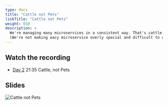 ```yaml
---
type: docs
title: "Cattle not Pets"
linkTitle: "Cattle not Pets"
weight: 010
description: >
  We're managing many microservices in a consistent way. That's cattle.
  (We're not making eacy microservice overly special and difficult to care for; that would be pets.)
---
```


## Watch the recording

 - [Day 2](https://onbeco.sharepoint.com/sites/Technology/Shared%20Documents/General/Architecture/Presentations/Onbe%20Microservices%20Bootcamp/Recorded%20Sessions/Bootcamp%202021-09-16%20Day%202.mp4)
   21:35 Cattle, not Pets

## Slides
![Cattle not Pets](/images/bootcamp-slides/microservices-bootcamp/Slide187.PNG)
